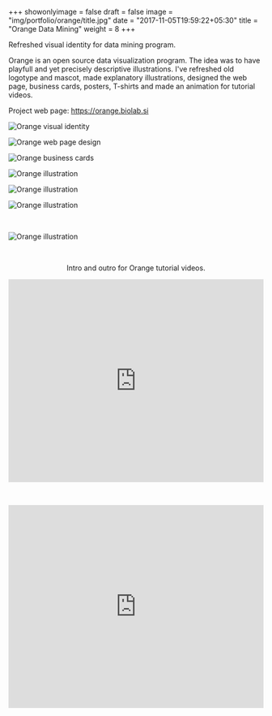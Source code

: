 +++
showonlyimage = false
draft = false
image = "img/portfolio/orange/title.jpg"
date = "2017-11-05T19:59:22+05:30"
title = "Orange Data Mining"
weight = 8
+++

Refreshed visual identity for data mining program.
<!--more-->

Orange is an open source data visualization program. The idea was to have playfull and yet precisely descriptive illustrations. I've refreshed old logotype and mascot, made explanatory illustrations, designed the web page, business cards, posters, T-shirts and made an animation for tutorial videos.

Project web page: https://orange.biolab.si

![Orange visual identity](/img/portfolio/orange/title.jpg)

![Orange web page design](/img/portfolio/orange/orange_web.jpg)

![Orange business cards](/img/portfolio/orange/orange_web_VIZ.jpg)

![Orange illustration](/img/portfolio/orange/add-ons-01.png)

![Orange illustration](/img/portfolio/orange/adv_data_mining-02.png)

![Orange illustration](/img/portfolio/orange/orange_workshop_poster.png)

&nbsp;

![Orange illustration](/img/portfolio/orange/orange-education.png)


&nbsp;

  <a name="video"></a>
  <p style="text-align: center;">Intro and outro for Orange tutorial videos.</p>
  <iframe frameborder="0" width="100%" height="400px"
    src="https://www.youtube.com/embed/lb-x36xqJ-E">
  </iframe>
   
&nbsp;

  <iframe frameborder="0" width="100%" height="400px"
    src="https://www.youtube.com/embed/D4RBey-b2VA">
  </iframe>